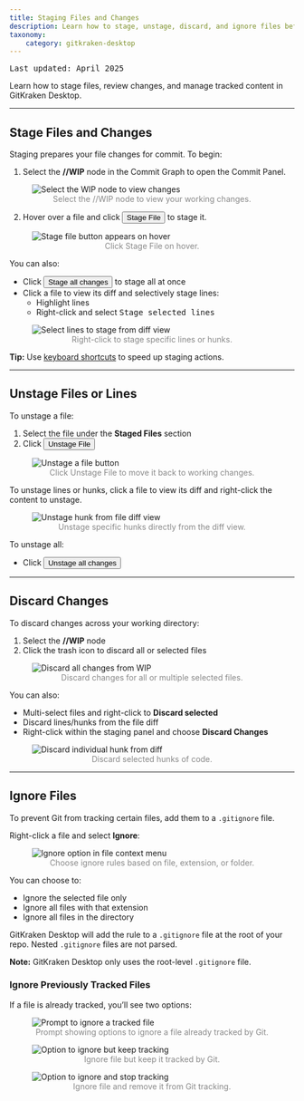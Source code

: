 ```yaml
---
title: Staging Files and Changes
description: Learn how to stage, unstage, discard, and ignore files before committing in GitKraken Desktop.
taxonomy:
    category: gitkraken-desktop
---
```


<kbd>Last updated: April 2025</kbd>

Learn how to stage files, review changes, and manage tracked content in GitKraken Desktop.

***

## Stage Files and Changes

Staging prepares your file changes for commit. To begin:

1. Select the <strong>//WIP</strong> node in the Commit Graph to open the Commit Panel.

<figure class='figure center'>
    <img src='/wp-content/uploads/select-WIP-2025.png' class="help-center-img img-bordered" alt="Select the WIP node to view changes">
    <figcaption style="text-align: center; color: #888;">Select the //WIP node to view your working changes.</figcaption>
</figure>

2. Hover over a file and click <button class='button button--success button--ui button--nolink'>Stage File</button> to stage it.

<figure class='figure center'>
    <img src='/wp-content/uploads/stage-file-2025.png' srcset="/wp-content/uploads/stage-file-2025@2x.png" class="help-center-img img-bordered" alt="Stage file button appears on hover">
    <figcaption style="text-align: center; color: #888;">Click Stage File on hover.</figcaption>
</figure>

You can also:

- Click <button class='button button--success button--ui button--nolink'>Stage all changes</button> to stage all at once
- Click a file to view its diff and selectively stage lines:
  - Highlight lines
  - Right-click and select <kbd>Stage selected lines</kbd>

<figure class='figure center'>
    <img src='/wp-content/uploads/stage-selected-lines-2025.png' class="help-center-img img-bordered" alt="Select lines to stage from diff view">
    <figcaption style="text-align: center; color: #888;">Right-click to stage specific lines or hunks.</figcaption>
</figure>

<div class='callout callout--success'>
<p><strong>Tip:</strong> Use <a href="/gitkraken-desktop/keyboard-shortcuts/#repo-actions">keyboard shortcuts</a> to speed up staging actions.</p>
</div>

***

## Unstage Files or Lines

To unstage a file:

1. Select the file under the <strong>Staged Files</strong> section
2. Click <button class='button button--danger button--ui button--nolink'>Unstage File</button>

<figure class='figure center'>
    <img src='/wp-content/uploads/unstage-file-2025.png' srcset="/wp-content/uploads/unstage-file-2025@2x.png" class="help-center-img img-bordered" alt="Unstage a file button">
    <figcaption style="text-align: center; color: #888;">Click Unstage File to move it back to working changes.</figcaption>
</figure>

To unstage lines or hunks, click a file to view its diff and right-click the content to unstage.

<figure class='figure center'>
    <img src='/wp-content/uploads/unstage-hunk-2025.png' class="help-center-img img-bordered" alt="Unstage hunk from file diff view">
    <figcaption style="text-align: center; color: #888;">Unstage specific hunks directly from the diff view.</figcaption>
</figure>

To unstage all:

- Click <button class='button button--danger button--ui button--nolink'>Unstage all changes</button>

***

## Discard Changes

To discard changes across your working directory:

1. Select the <strong>//WIP</strong> node
2. Click the <i class="fa fa-trash-o" aria-hidden="true"></i> trash icon to discard all or selected files

<figure class='figure center'>
    <img src='/wp-content/uploads/discard-all-changes-2025.png' srcset="/wp-content/uploads/discard-all-changes-2025@2x.png" class="help-center-img img-bordered" alt="Discard all changes from WIP">
    <figcaption style="text-align: center; color: #888;">Discard changes for all or multiple selected files.</figcaption>
</figure>

You can also:

- Multi-select files and right-click to <strong>Discard selected</strong>
- Discard lines/hunks from the file diff
- Right-click within the staging panel and choose <strong>Discard Changes</strong>

<figure class='figure center'>
    <img src='/wp-content/uploads/discard-hunk-ex-2025.png' class="help-center-img img-bordered" alt="Discard individual hunk from diff">
    <figcaption style="text-align: center; color: #888;">Discard selected hunks of code.</figcaption>
</figure>

***

## Ignore Files

To prevent Git from tracking certain files, add them to a `.gitignore` file.

Right-click a file and select <strong>Ignore</strong>:

<figure class='figure center'>
    <img src='/wp-content/uploads/ignore-file.png' srcset='/wp-content/uploads/ignore-file@2x.png 2x' class="help-center-img img-bordered" alt="Ignore option in file context menu">
    <figcaption style="text-align: center; color: #888;">Choose ignore rules based on file, extension, or folder.</figcaption>
</figure>

You can choose to:

- Ignore the selected file only
- Ignore all files with that extension
- Ignore all files in the directory

GitKraken Desktop will add the rule to a `.gitignore` file at the root of your repo. Nested `.gitignore` files are not parsed.

<div class='callout callout--note'>
<p><strong>Note:</strong> GitKraken Desktop only uses the root-level <code>.gitignore</code> file.</p>
</div>

### Ignore Previously Tracked Files

If a file is already tracked, you’ll see two options:

<figure class='figure center'>
    <img src='/wp-content/uploads/ignore-stop-tracking-2025.png' class="help-center-img img-bordered" alt="Prompt to ignore a tracked file">
    <figcaption style="text-align: center; color: #888;">Prompt showing options to ignore a file already tracked by Git.</figcaption>
</figure>

<figure class='figure center'>
    <img src='/wp-content/uploads/ignore-only.png' srcset='/wp-content/uploads/ignore-only@2x.png' class="help-center-img img-bordered" alt="Option to ignore but keep tracking">
    <figcaption style="text-align: center; color: #888;">Ignore file but keep it tracked by Git.</figcaption>
</figure>

<figure class='figure center'>
    <img src='/wp-content/uploads/ignore-untrack.png' srcset='/wp-content/uploads/ignore-untrack@2x.png' class="help-center-img img-bordered" alt="Option to ignore and stop tracking">
    <figcaption style="text-align: center; color: #888;">Ignore file and remove it from Git tracking.</figcaption>
</figure>
